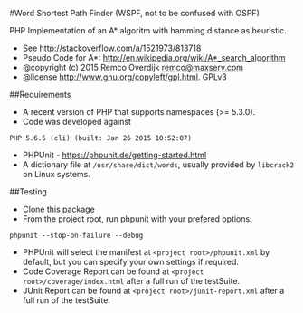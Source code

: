 #Word Shortest Path Finder
(WSPF, not to be confused with OSPF)

PHP Implementation of an A\* algoritm with hamming distance as heuristic.

- See <http://stackoverflow.com/a/1521973/813718>
- Pseudo Code for A\*: <http://en.wikipedia.org/wiki/A*_search_algorithm>
- @copyright (c) 2015 Remco Overdijk <remco@maxserv.com>
- @license <http://www.gnu.org/copyleft/gpl.html>. GPLv3

##Requirements
- A recent version of PHP that supports namespaces (>= 5.3.0).
- Code was developed against

```
PHP 5.6.5 (cli) (built: Jan 26 2015 10:52:07)
```

- PHPUnit - <https://phpunit.de/getting-started.html>
- A dictionary file at `/usr/share/dict/words`, usually provided by `libcrack2` on Linux systems.


##Testing
- Clone this package
- From the project root, run phpunit with your prefered options:

```
phpunit --stop-on-failure --debug
```
- PHPUnit will select the manifest at `<project root>/phpunit.xml` by default, but you can specify your own settings if required.
- Code Coverage Report can be found at `<project root>/coverage/index.html` after a full run of the testSuite.
- JUnit Report can be found at `<project root>/junit-report.xml` after a full run of the testSuite.
